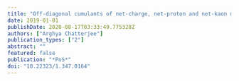 ```yaml
---
title: "Off-diagonal cumulants of net-charge, net-proton and net-kaon multiplicity distributions in Au+Au collisions at $sqrts_NN$ = 7.7-200 GeV from STAR"
date: 2019-01-01
publishDate: 2020-08-17T03:33:49.775328Z
authors: ["Arghya Chatterjee"]
publication_types: ["2"]
abstract: ""
featured: false
publication: "*PoS*"
doi: "10.22323/1.347.0164"
---
```


